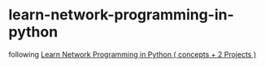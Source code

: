 # learn-network-programming-in-python

following [Learn Network Programming in Python ( concepts + 2 Projects )](https://www.youtube.com/watch?v=SimNmTciQTs)